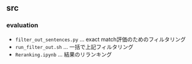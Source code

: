 ## src
### evaluation
- `filter_out_sentences.py` ... exact match評価のためのフィルタリング
- `run_filter_out.sh` ... 一括で上記フィルタリング
- `Reranking.ipynb` ... 結果のリランキング
